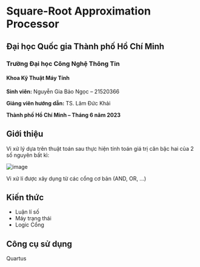 # Square-Root Approximation Processor

## Đại học Quốc gia Thành phố Hồ Chí Minh
### Trường Đại học Công Nghệ Thông Tin
#### Khoa Kỹ Thuật Máy Tính

**Sinh viên:** Nguyễn Gia Bảo Ngọc – 21520366

**Giảng viên hướng dẫn:** TS. Lâm Đức Khải

**Thành phố Hồ Chí Minh – Tháng 6 năm 2023**

## Giới thiệu
Vi xử lý dựa trên thuật toán sau thực hiện tính toán giá trị căn bậc hai của 2 số nguyên bất kì:

![image](https://github.com/ngbn111723/SQUARE-ROOT-APPROXIMATION-PROCESSOR/assets/141933052/c742e20d-d957-400f-a051-f225ada600a3)

Vi xử lí được xây dụng từ các cổng cơ bản (AND, OR, ...)
## Kiến thức
- Luận lí số
- Máy trạng thái
- Logic Cổng
## Công cụ sử dụng
Quartus
